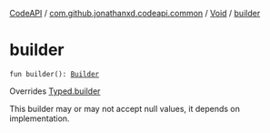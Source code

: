 [CodeAPI](../../index.md) / [com.github.jonathanxd.codeapi.common](../index.md) / [Void](index.md) / [builder](.)

# builder

`fun builder(): `[`Builder`](-builder/index.md)

Overrides [Typed.builder](../../com.github.jonathanxd.codeapi.base/-typed/builder.md)

This builder may or may not accept null values, it depends on implementation.

